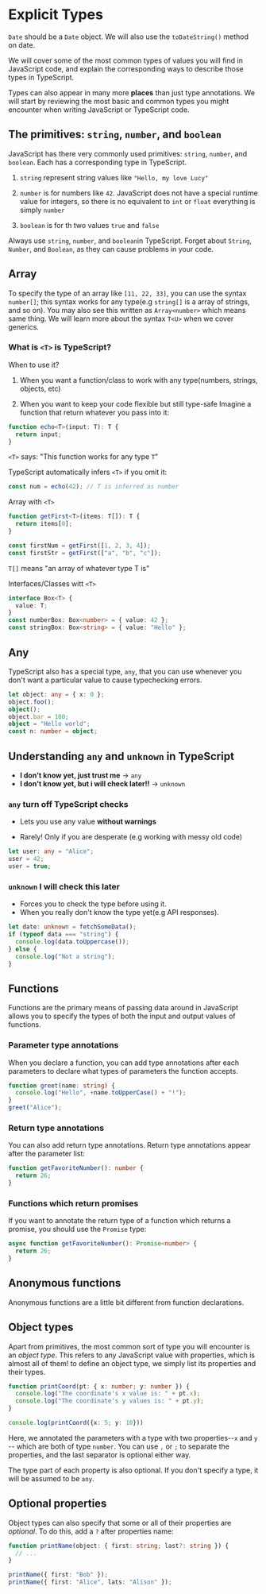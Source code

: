 # Explicit Types

`Date` should be a `Date` object. We will also use the `toDateString()` method on date.

We will cover some of the most common types of values you will find in JavaScript code, and explain the corresponding ways to describe those types in TypeScript.

Types can also appear in many more **places** than just type annotations. We will start by reviewing the most basic and common types you might encounter when writing JavaScript or TypeScript code.

## The primitives: `string`, `number`, and `boolean`

JavaScript has there very commonly used primitives: `string`, `number`, and `boolean`. Each has a corresponding type in TypeScript.

1. `string` represent string values like `"Hello, my love Lucy"`

2. `number` is for numbers like `42`. JavaScript does not have a special runtime value for integers, so there is no equivalent to `int` or `float` everything is simply `number`

3. `boolean` is for th two values `true` and `false`

Always use `string`, `number`, and `boolean`in TypeScript. Forget about `String`, `Number`, and `Boolean`, as they can cause problems in your code.

## Array

To specify the type of an array like `[11, 22, 33]`, you can use the syntax `number[]`; this syntax works for any type(e.g `string[]` is a array of strings, and so on). You may also see this written as `Array<number>` which means same thing. We will learn more about the syntax `T<U>` when we cover generics.

### What is `<T>` is TypeScript?

When to use it?

1. When you want a function/class to work with any type(numbers, strings, objects, etc)

2. When you want to keep your code flexible but still type-safe
   Imagine a function that return whatever you pass into it:

```typescript
function echo<T>(input: T): T {
  return input;
}
```

`<T>` says: "This function works for any type `T`"

TypeScript automatically infers `<T>` if you omit it:

```typescript
const num = echo(42); // T is inferred as number
```

Array with `<T>`

```typescript
function getFirst<T>(items: T[]): T {
  return items[0];
}

const firstNum = getFirst([1, 2, 3, 4]);
const firstStr = getFirst(["a", "b", "c"]);
```

`T[]` means "an array of whatever type T is"

Interfaces/Classes witt `<T>`

```typescript
interface Box<T> {
  value: T;
}
const numberBox: Box<number> = { value: 42 };
const stringBox: Box<string> = { value: "Hello" };
```

## Any

TypeScript also has a special type, `any`, that you can use whenever you don't want a particular value to cause typechecking errors.

```typescript
let object: any = { x: 0 };
object.foo();
object();
object.bar = 100;
object = "Hello world";
const n: number = object;
```

## Understanding `any` and `unknown` in TypeScript

- **I don't know yet, just trust me** -> `any`
- **I don't know yet, but i will check later!!** -> `unknown`

### `any` turn off TypeScript checks

- Lets you use any value **without warnings**

- Rarely! Only if you are desperate (e.g working with messy old code)

```typescript
let user: any = "Alice";
user = 42;
user = true;
```

### `unknown` I will check this later

- Forces you to check the type before using it.
- When you really don't know the type yet(e.g API responses).

```typescript
let date: unknown = fetchSomeData();
if (typeof data === "string") {
  console.log(data.toUppercase());
} else {
  console.log("Not a string");
}
```

## Functions

Functions are the primary means of passing data around in JavaScript allows you to specify the types of both the input and output values of functions.

### Parameter type annotations

When you declare a function, you can add type annotations after each parameters to declare what types of parameters the function accepts.

```typescript
function greet(name: string) {
  console.log("Hello", +name.toUpperCase() + "!");
}
greet("Alice");
```

### Return type annotations

You can also add return type annotations. Return type annotations appear after the parameter list:

```typescript
function getFavoriteNumber(): number {
  return 26;
}
```

### Functions which return promises

If you want to annotate the return type of a function which returns a promise, you should use the `Promise` type:

```typescript
async function getFavoriteNumber(): Promise<number> {
  return 26;
}
```

## Anonymous functions

Anonymous functions are a little bit different from function declarations.

## Object types

Apart from primitives, the most common sort of type you will encounter is an _object type_. This refers to any JavaScript value with properties, which is almost all of them! to define an object type, we simply list its properties and their types.

```typescript
function printCoord(pt: { x: number; y: number }) {
  console.log("The coordinate's x value is: " + pt.x);
  console.log("The coordinate's y values is: " + pt.y);
}

console.log(printCoord({x: 5; y: 10}))

```

Here, we annotated the parameters with a type with two properties--`x` and `y` -- which are both of type `number`. You can use `,` or `;` to separate the properties, and the last separator is optional either way.

The type part of each property is also optional. If you don't specify a type, it will be assumed to be `any`.

## Optional properties

Object types can also specify that some or all of their properties are _optional_. To do this, add a `?` after properties name:

```typescript
function printName(object: { first: string; last?: string }) {
  // ...
}

printName({ first: "Bob" });
printName({ first: "Alice", lats: "Alison" });
```
